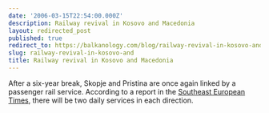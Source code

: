 ```yaml
---
date: '2006-03-15T22:54:00.000Z'
description: Railway revival in Kosovo and Macedonia
layout: redirected_post
published: true
redirect_to: https://balkanology.com/blog/railway-revival-in-kosovo-and/
slug: railway-revival-in-kosovo-and
title: Railway revival in Kosovo and Macedonia
---
```


After a six-year break, Skopje and Pristina are once again linked by a passenger rail service. According to a report in the <a href="http://www.setimes.com/cocoon/setimes/xhtml/en_GB/document/setimes/features/2006/03/14/feature-03">Southeast European Times</a>, there will be two daily services in each direction.